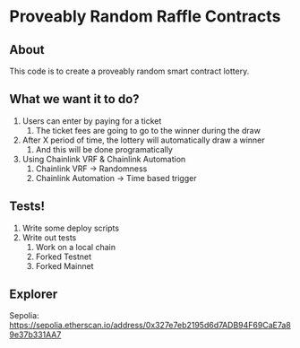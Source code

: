 # Proveably Random Raffle Contracts

## About

This code is to create a proveably random smart contract lottery.

## What we want it to do?

1. Users can enter by paying for a ticket
   1. The ticket fees are going to go to the winner during the draw
2. After X period of time, the lottery will automatically draw a winner
   1. And this will be done programatically
3. Using Chainlink VRF & Chainlink Automation
   1. Chainlink VRF -> Randomness
   2. Chainlink Automation -> Time based trigger

## Tests!

1. Write some deploy scripts
2. Write out tests
   1. Work on a local chain
   2. Forked Testnet
   3. Forked Mainnet

## Explorer

Sepolia: https://sepolia.etherscan.io/address/0x327e7eb2195d6d7ADB94F69CaE7a89e37b331AA7
